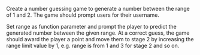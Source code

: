 Create a number guessing game to generate a number between the range of 1 and 2. The game should prompt users for their username.

Set range as function parameter and prompt the player to predict the generated number between the given range. At a correct guess, the game should award the player a point and move them to stage 2 by increasing the range limit value by 1, e.g. range is from 1 and 3 for stage 2 and so on. 